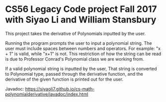 # CS56 Legacy Code project Fall 2017 with Siyao Li and William Stansbury

This project takes the derivative of Polynomials inputted by the user.

Running the program prompts the user to input a polynomial string. The user must include spaces between numbers and operators. For example: "x + 1" is valid, while "x+1" is not. This restriction of how the string can  be read is due to Professor Conrad's Polynomial class we are working from.

If a valid polynomial string is inputted by the user, That string is converted to Polynomial type, passed through the derivative function, and the derivative of the given function is printed out for the user.

Javadoc: https://siyaoli7.github.io/cs-math-polynomialderivative/javadoc/index.html